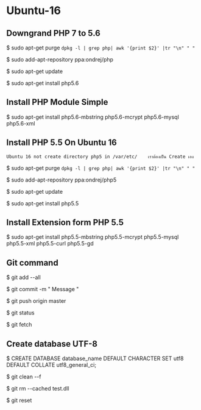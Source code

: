 # Ubuntu-16

## Downgrand PHP 7 to 5.6
  $ sudo apt-get purge `dpkg -l | grep php| awk '{print $2}' |tr "\n" " "`
  
  $ sudo add-apt-repository ppa:ondrej/php
  
  $ sudo apt-get update
  
  $ sudo apt-get install php5.6

## Install PHP Module Simple
  $ sudo apt-get install php5.6-mbstring php5.6-mcrypt php5.6-mysql php5.6-xml
  
  
  ## Install PHP 5.5 On Ubuntu 16
    Ubuntu 16 not create directory php5 in /var/etc/    เราต้องเป็น Create เอง

  $ sudo apt-get purge `dpkg -l | grep php| awk '{print $2}' |tr "\n" " "`
  
  $ sudo add-apt-repository ppa:ondrej/php5
  
  $ sudo apt-get update
  
  $ sudo apt-get install php5.5

## Install Extension form PHP 5.5
  $ sudo apt-get install php5.5-mbstring php5.5-mcrypt php5.5-mysql php5.5-xml php5.5-curl php5.5-gd
    
## Git command
  $ git add --all
  
  $ git commit -m " Message "
  
  $ git push origin master
  
  $ git status
  
  $ git fetch
  
## Create database UTF-8
  $ CREATE DATABASE database_name DEFAULT CHARACTER SET utf8 DEFAULT COLLATE utf8_general_ci;
  
  $ git clean --f
  
  $ git rm --cached test.dll
  
  $ git reset
  
  

